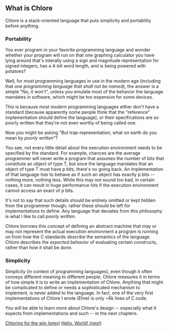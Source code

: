 What is Chlore
---

Chlore is a stack-oriented language that puts simplicity and portability before anything.

### Portability

You ever program in your favorite programming language and wonder whether your program will run on that one graphing calculator you have lying around that's interally using a sign and magnitude representation for signed integers, has a 4-bit word length, and is being powered with potatoes?

Well, for _most_ programming languages in use in the modern age (including that _one programming language that shall not be named_), the answer is a simple "No, it won't", unless you emulate most of the behavior the language mandates in software, which might be too expensive for some devices.

This is because most modern programming languages either don't have a standard (because apparently some people think that the "reference" implementation should define the language), or their specifications are so poorly written that they're not even worthy of being called one.

Now you might be asking "But trap-representation, what on earth do you mean by _poorly written_"?

You see, not every little detail about the execution environment needs to be specified by the standard. For example, chances are the average programmer will never write a program that assumes the number of bits that constitute an object of type T, but once the language mandates that an object of type T must have p bits, there's no going back. An implementation of that language _has_ to behave as if such an object has exactly p bits -- nothing more, nothing less. While this may not sound too bad, in certain cases, it can result in huge performance hits if the execution environment cannot access an exact of p bits.

It's not to say that such details should be entirely omitted or kept hidden from the programmer though; rather these should be left for implementations to define. Any language that deviates from this philosophy is what I like to call _poorly written_.

Chlore borrows this concept of defining an abstract machine that may or may not represent the actual execution environment a program is running on from how the C standards describe the semantics of the language. Chlore describes the _expected behavior_ of evaluating certain constructs, rather than how it shall be done.

### Simplicity

Simplicity (in context of programming languages), even though it often conveys different meaning to different people, Chlore measures it in terms of how simple it is to write an implementation of Chlore. Anything that might be complicated to define or needs a sophisticated mechanism to implement, is never added to the language. In fact, one of the very first implementations of Chlore I wrote (Ehre) is only ~6k lines of C code.

You will be able to learn more about Chlore's design -- especially what it expects from implementations and such -- in the next chapters.

[Chloring for the win (prev)](./chloring_for_the_win.md)
[Hello, World! (next)](./hello_world.md)

